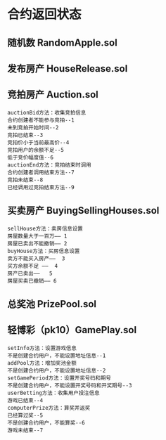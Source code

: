 # 合约返回状态
## 随机数  RandomApple.sol

## 发布房产 HouseRelease.sol


## 竞拍房产 Auction.sol
    auctionBid方法：收集竞拍信息
    合约创建者不能参与竞拍--1
    未到竞拍开始时间--2
    竞拍已结束--3
    竞拍价小于当前最高价--4
    竞拍用户的余额不足--5
    低于竞价幅度值--6
    auctionEnd方法：竞拍结束时调用
    合约创建者调用结束方法--7
    竞拍未结束--8
    已经调用过竞拍结束方法--9

## 买卖房产 BuyingSellingHouses.sol
    sellHouse方法：卖房信息设置
    房屋数量大于一百万—— 1
    房屋已卖出不能撤销—— 2
    buyHouse方法：买房信息设置
    卖方不能买入房产——  3
    买方余额不足 ——  4
    房产已卖出——   5
    房屋买卖已撤销—— 6

## 总奖池 PrizePool.sol



## 轻博彩（pk10）GamePlay.sol

    setInfo方法：设置游戏信息
    不是创建合约用户，不能设置地址信息--1
    addPool方法：增加奖池金额
    不是创建合约用户，不能设置地址信息--2
    setGamePeriod方法：设置开奖号码和期号
    不是创建合约用户，不能设置开奖号码和开奖期号--3
    userBetting方法：收集用户投注信息
    游戏已结束--4
    computerPrize方法：算奖并返奖
    已经算过奖--5
    不是创建合约用户，不能算奖--6
    游戏未结束--7
